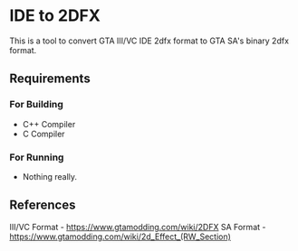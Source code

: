 # IDE to 2DFX
This is a tool to convert GTA III/VC IDE 2dfx format
to GTA SA's binary 2dfx format.

## Requirements

### For Building
* C++ Compiler
* C Compiler

### For Running
* Nothing really.

## References

III/VC Format - https://www.gtamodding.com/wiki/2DFX
SA     Format - https://www.gtamodding.com/wiki/2d_Effect_(RW_Section)

